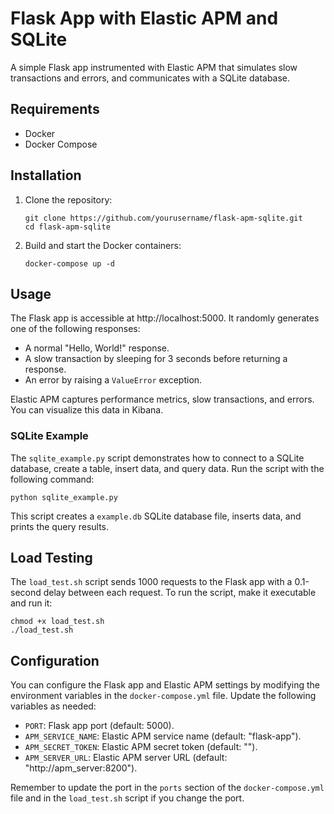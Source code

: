 # Flask App with Elastic APM and SQLite

A simple Flask app instrumented with Elastic APM that simulates slow transactions and errors, and communicates with a SQLite database.

## Requirements

- Docker
- Docker Compose

## Installation

1. Clone the repository:

   ```
   git clone https://github.com/yourusername/flask-apm-sqlite.git
   cd flask-apm-sqlite
   ```

2. Build and start the Docker containers:

   ```
   docker-compose up -d
   ```

## Usage

The Flask app is accessible at http://localhost:5000. It randomly generates one of the following responses:

- A normal "Hello, World!" response.
- A slow transaction by sleeping for 3 seconds before returning a response.
- An error by raising a `ValueError` exception.

Elastic APM captures performance metrics, slow transactions, and errors. You can visualize this data in Kibana.

### SQLite Example

The `sqlite_example.py` script demonstrates how to connect to a SQLite database, create a table, insert data, and query data. Run the script with the following command:

```
python sqlite_example.py
```

This script creates a `example.db` SQLite database file, inserts data, and prints the query results.

## Load Testing

The `load_test.sh` script sends 1000 requests to the Flask app with a 0.1-second delay between each request. To run the script, make it executable and run it:

```
chmod +x load_test.sh
./load_test.sh
```

## Configuration

You can configure the Flask app and Elastic APM settings by modifying the environment variables in the `docker-compose.yml` file. Update the following variables as needed:

- `PORT`: Flask app port (default: 5000).
- `APM_SERVICE_NAME`: Elastic APM service name (default: "flask-app").
- `APM_SECRET_TOKEN`: Elastic APM secret token (default: "").
- `APM_SERVER_URL`: Elastic APM server URL (default: "http://apm_server:8200").

Remember to update the port in the `ports` section of the `docker-compose.yml` file and in the `load_test.sh` script if you change the port.
